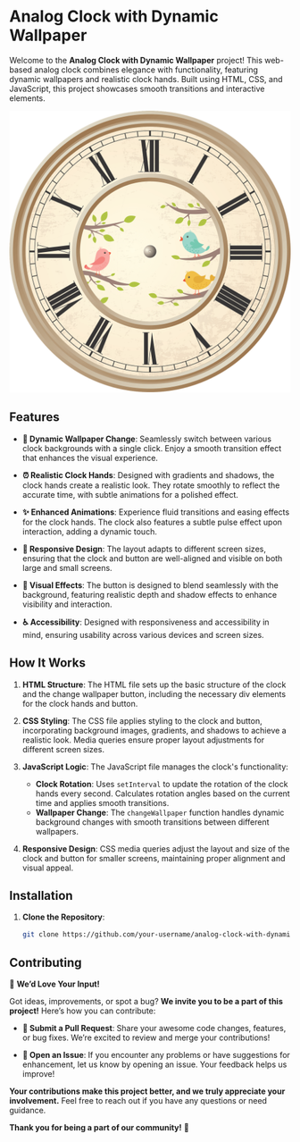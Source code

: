 # Analog Clock with Dynamic Wallpaper

Welcome to the **Analog Clock with Dynamic Wallpaper** project! This web-based analog clock combines elegance with functionality, featuring dynamic wallpapers and realistic clock hands. Built using HTML, CSS, and JavaScript, this project showcases smooth transitions and interactive elements.

![Analog Clock](images/clock1.png)  <!-- Replace with a preview image -->

## Features

- **🎨 Dynamic Wallpaper Change**: Seamlessly switch between various clock backgrounds with a single click. Enjoy a smooth transition effect that enhances the visual experience.
  
- **⏰ Realistic Clock Hands**: Designed with gradients and shadows, the clock hands create a realistic look. They rotate smoothly to reflect the accurate time, with subtle animations for a polished effect.

- **✨ Enhanced Animations**: Experience fluid transitions and easing effects for the clock hands. The clock also features a subtle pulse effect upon interaction, adding a dynamic touch.

- **📱 Responsive Design**: The layout adapts to different screen sizes, ensuring that the clock and button are well-aligned and visible on both large and small screens.

- **🔲 Visual Effects**: The button is designed to blend seamlessly with the background, featuring realistic depth and shadow effects to enhance visibility and interaction.

- **♿ Accessibility**: Designed with responsiveness and accessibility in mind, ensuring usability across various devices and screen sizes.

## How It Works

1. **HTML Structure**: The HTML file sets up the basic structure of the clock and the change wallpaper button, including the necessary div elements for the clock hands and button.

2. **CSS Styling**: The CSS file applies styling to the clock and button, incorporating background images, gradients, and shadows to achieve a realistic look. Media queries ensure proper layout adjustments for different screen sizes.

3. **JavaScript Logic**: The JavaScript file manages the clock's functionality:
   - **Clock Rotation**: Uses `setInterval` to update the rotation of the clock hands every second. Calculates rotation angles based on the current time and applies smooth transitions.
   - **Wallpaper Change**: The `changeWallpaper` function handles dynamic background changes with smooth transitions between different wallpapers.

4. **Responsive Design**: CSS media queries adjust the layout and size of the clock and button for smaller screens, maintaining proper alignment and visual appeal.

## Installation

1. **Clone the Repository**:

   ```bash
   git clone https://github.com/your-username/analog-clock-with-dynamic-wallpaper.git

## Contributing

🚀 **We’d Love Your Input!**

Got ideas, improvements, or spot a bug? **We invite you to be a part of this project!** Here’s how you can contribute:

- **🔄 Submit a Pull Request**: Share your awesome code changes, features, or bug fixes. We’re excited to review and merge your contributions!
  
- **📝 Open an Issue**: If you encounter any problems or have suggestions for enhancement, let us know by opening an issue. Your feedback helps us improve!

**Your contributions make this project better, and we truly appreciate your involvement.** Feel free to reach out if you have any questions or need guidance.

**Thank you for being a part of our community!** 🙌
